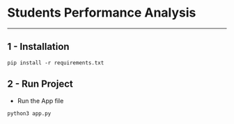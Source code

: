 # Students Performance Analysis
---

## 1 - Installation

```
pip install -r requirements.txt
```

## 2 - Run Project

- Run the App file
```
python3 app.py
```